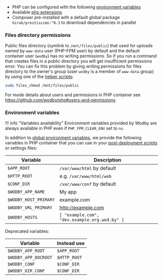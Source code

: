 * PHP can be configured with the following [environment variables](https://github.com/wodby/php#environment-variables)
* Available [php extensions](https://github.com/wodby/php#php-extensions)
* Composer pre-installed with a default global package `hirak/prestissimo:^0.3` to download dependencies in parallel 

### Files directory permissions

Public files directory (symlink to `/mnt/files/public`) that used for uploads owned by `www-data` user (PHP-FPM user) by default and the default container user (`wodby`) has no writing permissions. So if you run a command that creates files in a public directory you will get insufficient permissions error. You can fix this problem by giving writing permissions for files directory to the owner's group (user `wodby` is a member of `www-data` group) by using one of the [helper scripts](https://github.com/wodby/php#helper-scripts):

```bash
sudo files_chmod /mnt/files/public
```

For mode details about users and permissions in PHP container see https://github.com/wodby/php#users-and-permissions

### Environment variables

!!! info "Variables availability" 
    Environment variables provided by Wodby are always available in PHP even if `PHP_FPM_CLEAR_ENV` set to `no`. 

In addition to [global environment variables](/infrastructure/env-vars.md), we provide the following variables in PHP container that you can use in your [post-deployment scripts](/apps/post-deployment-scripts.md) or settings files:

| Variable              | Description                                   |
| --------------------- | --------------------------------------------  |
| `$APP_ROOT`           | `/var/www/html` by default                    |
| `$HTTP_ROOT`          | e.g. `/var/www/html/web`                      |
| `$CONF_DIR`           | `/var/www/conf` by default                    |
| `$WODBY_APP_NAME`     | My app                                        |
| `$WODBY_HOST_PRIMARY` | example.com                                   |
| `$WODBY_URL_PRIMARY`  | http://example.com                            |
| `$WODBY_HOSTS`        | `[ "example.com", "dev.example.org.wod.by" ]` |

Deprecated variables:

| Variable             | Instead use    |
| -------------------- | -------------- |
| `$WODBY_APP_ROOT`    | `$APP_ROOT`    |
| `$WODBY_APP_DOCROOT` | `$HTTP_ROOT`   |
| `$WODBY_CONF`        | `$CONF_DIR`    |
| `$WODBY_DIR_CONF`    | `$CONF_DIR`    |
